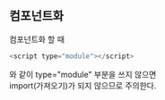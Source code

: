 컴포넌트화
-
컴포넌트화 할 때 
```js
<script type="module"></script>
```
와 같이 type="module" 부분을 쓰지 않으면   
import(가져오기)가 되지 않으므로 주의한다.
